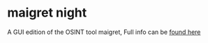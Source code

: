 # maigret night

A GUI edition of the OSINT tool maigret, Full info can be [found here](https://github.com/Nthompson096/maigret-night/blob/main/README-Maigret.md)
